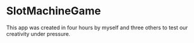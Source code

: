 # SlotMachineGame

This app was created in four hours by myself and three others to test our creativity under pressure.
